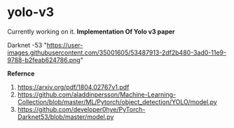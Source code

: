 # yolo-v3
Currently working on it.
**Implementation Of Yolo v3 paper**



Darknet -53
"https://user-images.githubusercontent.com/35001605/53487913-2df2b480-3ad0-11e9-9788-b2feab624786.png"


**Refernce**
1) https://arxiv.org/pdf/1804.02767v1.pdf
2) https://github.com/aladdinpersson/Machine-Learning-Collection/blob/master/ML/Pytorch/object_detection/YOLO/model.py
3) https://github.com/developer0hye/PyTorch-Darknet53/blob/master/model.py
